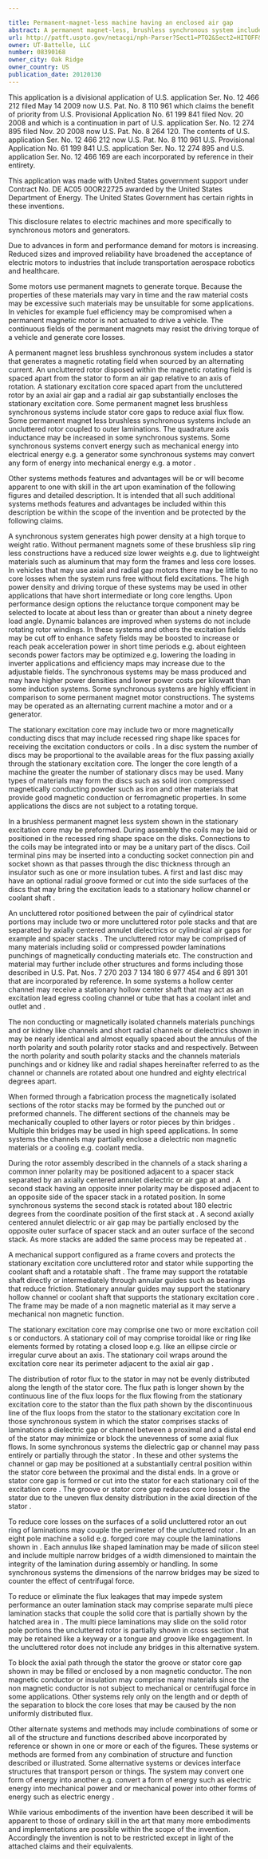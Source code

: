 ```yaml
---

title: Permanent-magnet-less machine having an enclosed air gap
abstract: A permanent magnet-less, brushless synchronous system includes a stator that generates a magnetic rotating field when sourced by an alternating current. An uncluttered rotor disposed within the magnetic rotating field is spaced apart from the stator to form an air gap relative to an axis of rotation. A stationary excitation core spaced apart from the uncluttered rotor by an axial air gap and a radial air gap substantially encloses the stationary excitation core. Some permanent magnet-less, brushless synchronous systems include stator core gaps to reduce axial flux flow. Some permanent magnet-less, brushless synchronous systems include an uncluttered rotor coupled to outer laminations. The quadrature-axis inductance may be increased in some synchronous systems. Some synchronous systems convert energy such as mechanical energy into electrical energy (e.g., a generator); other synchronous systems may convert any form of energy into mechanical energy (e.g., a motor).
url: http://patft.uspto.gov/netacgi/nph-Parser?Sect1=PTO2&Sect2=HITOFF&p=1&u=%2Fnetahtml%2FPTO%2Fsearch-adv.htm&r=1&f=G&l=50&d=PALL&S1=08390168&OS=08390168&RS=08390168
owner: UT-Battelle, LLC
number: 08390168
owner_city: Oak Ridge
owner_country: US
publication_date: 20120130
---
```

This application is a divisional application of U.S. application Ser. No. 12 466 212 filed May 14 2009 now U.S. Pat. No. 8 110 961 which claims the benefit of priority from U.S. Provisional Application No. 61 199 841 filed Nov. 20 2008 and which is a continuation in part of U.S. application Ser. No. 12 274 895 filed Nov. 20 2008 now U.S. Pat. No. 8 264 120. The contents of U.S. application Ser. No. 12 466 212 now U.S. Pat. No. 8 110 961 U.S. Provisional Application No. 61 199 841 U.S. application Ser. No. 12 274 895 and U.S. application Ser. No. 12 466 169 are each incorporated by reference in their entirety.

This application was made with United States government support under Contract No. DE AC05 00OR22725 awarded by the United States Department of Energy. The United States Government has certain rights in these inventions.

This disclosure relates to electric machines and more specifically to synchronous motors and generators.

Due to advances in form and performance demand for motors is increasing. Reduced sizes and improved reliability have broadened the acceptance of electric motors to industries that include transportation aerospace robotics and healthcare.

Some motors use permanent magnets to generate torque. Because the properties of these materials may vary in time and the raw material costs may be excessive such materials may be unsuitable for some applications. In vehicles for example fuel efficiency may be compromised when a permanent magnetic motor is not actuated to drive a vehicle. The continuous fields of the permanent magnets may resist the driving torque of a vehicle and generate core losses.

A permanent magnet less brushless synchronous system includes a stator that generates a magnetic rotating field when sourced by an alternating current. An uncluttered rotor disposed within the magnetic rotating field is spaced apart from the stator to form an air gap relative to an axis of rotation. A stationary excitation core spaced apart from the uncluttered rotor by an axial air gap and a radial air gap substantially encloses the stationary excitation core. Some permanent magnet less brushless synchronous systems include stator core gaps to reduce axial flux flow. Some permanent magnet less brushless synchronous systems include an uncluttered rotor coupled to outer laminations. The quadrature axis inductance may be increased in some synchronous systems. Some synchronous systems convert energy such as mechanical energy into electrical energy e.g. a generator some synchronous systems may convert any form of energy into mechanical energy e.g. a motor .

Other systems methods features and advantages will be or will become apparent to one with skill in the art upon examination of the following figures and detailed description. It is intended that all such additional systems methods features and advantages be included within this description be within the scope of the invention and be protected by the following claims.

A synchronous system generates high power density at a high torque to weight ratio. Without permanent magnets some of these brushless slip ring less constructions have a reduced size lower weights e.g. due to lightweight materials such as aluminum that may form the frames and less core losses. In vehicles that may use axial and radial gap motors there may be little to no core losses when the system runs free without field excitations. The high power density and driving torque of these systems may be used in other applications that have short intermediate or long core lengths. Upon performance design options the reluctance torque component may be selected to locate at about less than or greater than about a ninety degree load angle. Dynamic balances are improved when systems do not include rotating rotor windings. In these systems and others the excitation fields may be cut off to enhance safety fields may be boosted to increase or reach peak acceleration power in short time periods e.g. about eighteen seconds power factors may be optimized e.g. lowering the loading in inverter applications and efficiency maps may increase due to the adjustable fields. The synchronous systems may be mass produced and may have higher power densities and lower power costs per kilowatt than some induction systems. Some synchronous systems are highly efficient in comparison to some permanent magnet motor constructions. The systems may be operated as an alternating current machine a motor and or a generator.

The stationary excitation core may include two or more magnetically conducting discs that may include recessed ring shape like spaces for receiving the excitation conductors or coils . In a disc system the number of discs may be proportional to the available areas for the flux passing axially through the stationary excitation core. The longer the core length of a machine the greater the number of stationary discs may be used. Many types of materials may form the discs such as solid iron compressed magnetically conducting powder such as iron and other materials that provide good magnetic conduction or ferromagnetic properties. In some applications the discs are not subject to a rotating torque.

In a brushless permanent magnet less system shown in the stationary excitation core may be preformed. During assembly the coils may be laid or positioned in the recessed ring shape space on the disks. Connections to the coils may be integrated into or may be a unitary part of the discs. Coil terminal pins may be inserted into a conducting socket connection pin and socket shown as that passes through the disc thickness through an insulator such as one or more insulation tubes. A first and last disc may have an optional radial groove formed or cut into the side surfaces of the discs that may bring the excitation leads to a stationary hollow channel or coolant shaft .

An uncluttered rotor positioned between the pair of cylindrical stator portions may include two or more uncluttered rotor pole stacks and that are separated by axially centered annulet dielectrics or cylindrical air gaps for example and spacer stacks . The uncluttered rotor may be comprised of many materials including solid or compressed powder laminations punchings of magnetically conducting materials etc. The construction and material may further include other structures and forms including those described in U.S. Pat. Nos. 7 270 203 7 134 180 6 977 454 and 6 891 301 that are incorporated by reference. In some systems a hollow center channel may receive a stationary hollow center shaft that may act as an excitation lead egress cooling channel or tube that has a coolant inlet and outlet and .

The non conducting or magnetically isolated channels materials punchings and or kidney like channels and short radial channels or dielectrics shown in may be nearly identical and almost equally spaced about the annulus of the north polarity and south polarity rotor stacks and and respectively. Between the north polarity and south polarity stacks and the channels materials punchings and or kidney like and radial shapes hereinafter referred to as the channel or channels are rotated about one hundred and eighty electrical degrees apart.

When formed through a fabrication process the magnetically isolated sections of the rotor stacks may be formed by the punched out or preformed channels. The different sections of the channels may be mechanically coupled to other layers or rotor pieces by thin bridges . Multiple thin bridges may be used in high speed applications. In some systems the channels may partially enclose a dielectric non magnetic materials or a cooling e.g. coolant media.

During the rotor assembly described in the channels of a stack sharing a common inner polarity may be positioned adjacent to a spacer stack separated by an axially centered annulet dielectric or air gap at and . A second stack having an opposite inner polarity may be disposed adjacent to an opposite side of the spacer stack in a rotated position. In some synchronous systems the second stack is rotated about 180 electric degrees from the coordinate position of the first stack at . A second axially centered annulet dielectric or air gap may be partially enclosed by the opposite outer surface of spacer stack and an outer surface of the second stack. As more stacks are added the same process may be repeated at .

A mechanical support configured as a frame covers and protects the stationary excitation core uncluttered rotor and stator while supporting the coolant shaft and a rotatable shaft . The frame may support the rotatable shaft directly or intermediately through annular guides such as bearings that reduce friction. Stationary annular guides may support the stationary hollow channel or coolant shaft that supports the stationary excitation core . The frame may be made of a non magnetic material as it may serve a mechanical non magnetic function.

The stationary excitation core may comprise one two or more excitation coil s or conductors. A stationary coil of may comprise toroidal like or ring like elements formed by rotating a closed loop e.g. like an ellipse circle or irregular curve about an axis. The stationary coil wraps around the excitation core near its perimeter adjacent to the axial air gap .

The distribution of rotor flux to the stator in may not be evenly distributed along the length of the stator core. The flux path is longer shown by the continuous line of the flux loops for the flux flowing from the stationary excitation core to the stator than the flux path shown by the discontinuous line of the flux loops from the stator to the stationary excitation core In those synchronous system in which the stator comprises stacks of laminations a dielectric gap or channel between a proximal and a distal end of the stator may minimize or block the unevenness of some axial flux flows. In some synchronous systems the dielectric gap or channel may pass entirely or partially through the stator . In these and other systems the channel or gap may be positioned at a substantially central position within the stator core between the proximal and the distal ends. In a grove or stator core gap is formed or cut into the stator for each stationary coil of the excitation core . The groove or stator core gap reduces core losses in the stator due to the uneven flux density distribution in the axial direction of the stator .

To reduce core losses on the surfaces of a solid uncluttered rotor an out ring of laminations may couple the perimeter of the uncluttered rotor . In an eight pole machine a solid e.g. forged core may couple the laminations shown in . Each annulus like shaped lamination may be made of silicon steel and include multiple narrow bridges of a width dimensioned to maintain the integrity of the lamination during assembly or handling. In some synchronous systems the dimensions of the narrow bridges may be sized to counter the effect of centrifugal force.

To reduce or eliminate the flux leakages that may impede system performance an outer lamination stack may comprise separate multi piece lamination stacks that couple the solid core that is partially shown by the hatched area in . The multi piece laminations may slide on the solid rotor pole portions the uncluttered rotor is partially shown in cross section that may be retained like a keyway or a tongue and groove like engagement. In the uncluttered rotor does not include any bridges in this alternative system.

To block the axial path through the stator the groove or stator core gap shown in may be filled or enclosed by a non magnetic conductor. The non magnetic conductor or insulation may comprise many materials since the non magnetic conductor is not subject to mechanical or centrifugal force in some applications. Other systems rely only on the length and or depth of the separation to block the core loses that may be caused by the non uniformly distributed flux.

Other alternate systems and methods may include combinations of some or all of the structure and functions described above incorporated by reference or shown in one or more or each of the figures. These systems or methods are formed from any combination of structure and function described or illustrated. Some alternative systems or devices interface structures that transport person or things. The system may convert one form of energy into another e.g. convert a form of energy such as electric energy into mechanical power and or mechanical power into other forms of energy such as electric energy .

While various embodiments of the invention have been described it will be apparent to those of ordinary skill in the art that many more embodiments and implementations are possible within the scope of the invention. Accordingly the invention is not to be restricted except in light of the attached claims and their equivalents.


